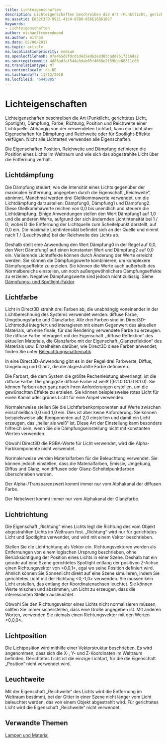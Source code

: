 ```yaml
---
title: Lichteigenschaften
description: Lichteigenschaften beschreiben die Art (Punktlicht, gerichtetes Licht, Spotlight), Dämpfung, Farbe, Richtung, Position und Reichweite einer Lichtquelle.
ms.assetid: E832C3FD-9921-41C4-87B8-056E16B61B77
keywords:
- Lichteigenschaften
author: michaelfromredmond
ms.author: mithom
ms.date: 02/08/2017
ms.topic: article
ms.localizationpriority: medium
ms.openlocfilehash: 07a465d8fdcd1d425ed62e8d83cadd261f316da2
ms.sourcegitcommit: 4d88adfaf544a3dab05f4660e2f59bbe60311c00
ms.translationtype: MT
ms.contentlocale: de-DE
ms.lasthandoff: 11/12/2018
ms.locfileid: "6445885"
---
```

# <a name="light-properties"></a>Lichteigenschaften


Lichteigenschaften beschreiben die Art (Punktlicht, gerichtetes Licht, Spotlight), Dämpfung, Farbe, Richtung, Position und Reichweite einer Lichtquelle. Abhängig von der verwendeten Lichtart, kann ein Licht über Eigenschaften für Dämpfung und Reichweite oder für Spotlight-Effekte verfügen. Nicht alle Lichtarten verwenden alle Eigenschaften.

Die Eigenschaften Position, Reichweite und Dämpfung definieren die Position eines Lichts im Weltraum und wie sich das abgestrahlte Licht über die Entfernung verhält.

## <a name="span-idlightattenuationspanspan-idlightattenuationspanspan-idlightattenuationspanlight-attenuation"></a><span id="Light_Attenuation"></span><span id="light_attenuation"></span><span id="LIGHT_ATTENUATION"></span>Lichtdämpfung


Die Dämpfung steuert, wie die Intensität eines Lichts gegenüber der maximalen Entfernung, angegeben durch die Eigenschaft „Reichweite“, abnimmt. Manchmal werden drei Gleitkommawerte verwendet, um die Lichtdämpfung darzustellen: Dämpfung0, Dämpfung1 und Dämpfung2. Diese Gleitkommawerte reichen von 0,0 bis unendlich und steuern die Lichtdämpfung. Einige Anwendungen stellen den Wert Dämpfung1 auf 1,0 und die anderen Werte, aufgrund der sich ändernden Lichtintensität bei 1 / D, wobei D die Entfernung der Lichtquelle zum Scheitelpunkt darstellt, auf 0,0 ein. Die maximale Lichtintensität befindet sich an der Quelle und nimmt nach 1 / (Leuchtweite) bei der Reichweite des Lichts ab.

Deshalb stellt eine Anwendung den Wert Dämpfung0 in der Regel auf 0,0, den Wert Dämpfung1 auf einen konstanten Wert und Dämpfung2 auf 0,0 ein. Variierende Lichteffekte können durch Änderung der Werte erreicht werden. Sie können die Dämpfungswerte kombinieren, um komplexere Dämpfungseffekte zu erzielen. Sie können die Werte auch außerhalb des Normalbereichs einstellen, um noch außergewöhnlichere Dämpfungseffekte zu erzielen. Negative Dämpfungswerte sind jedoch nicht zulässig. Siehe [Dämpfungs- und Spotlight-Faktor](attenuation-and-spotlight-factor.md).

## <a name="span-idlightcolorspanspan-idlightcolorspanspan-idlightcolorspanlight-color"></a><span id="Light_Color"></span><span id="light_color"></span><span id="LIGHT_COLOR"></span>Lichtfarbe


Licht in Direct3D strahlt drei Farben ab, die unabhängig voneinander in der Lichtberechnung des Systems verwendet werden: diffuse Farbe, Umgebungsfarbe und Glanzfarbe. Alle drei Farben sind im Direct3D-Lichtmodul integriert und interagieren mit einem Gegenwert des aktuellen Materials, um eine finale, für das Rendering verwendete Farbe zu erzeugen. Die diffuse Farbe interagiert mit der Eigenschaft „diffuse Reflektion“ des aktuellen Materials, die Glanzfarbe mit der Eigenschaft „Glanzreflektion“ des Materials usw. Einzelheiten darüber, wie Direct3D diese Farben anwendet, finden Sie unter [Beleuchtungsmathematik](mathematics-of-lighting.md).

In eine Direct3D-Anwendung gibt es in der Regel drei Farbwerte, Diffus, Umgebung und Glanz, die die abgestrahlte Farbe definieren.

Die Farbart, die dem System die größte Rechenleistung abverlangt, ist die diffuse Farbe. Die gängigste diffuse Farbe ist weiß ((R:1.0 G:1.0 B:1.0). Sie können Farben aber ganz nach ihren Anforderungen erstellen, um die gewünschten Effekte zu erzielen. Sie können beispielsweise rotes Licht für einen Kamin oder grünes Licht für eine Ampel verwenden.

Normalerweise stellen Sie die Lichtfarbenkomponenten auf Werte zwischen einschließlich 0,0 und 1,0 ein. Dies ist aber keine Anforderung. Sie können beispielsweise alle Komponenten auf 2,0 einstellen und damit ein Licht erzeugen, das „heller als weiß“ ist. Diese Art der Einstellung kann besonders hilfreich sein, wenn Sie die Dämpfungseinstellung nicht mit konstanten Werten verwenden.

Obwohl Direct3D die RGBA-Werte für Licht verwendet, wird die Alpha-Farbkomponente nicht verwendet.

Normalerweise werden Materialfarben für die Beleuchtung verwendet. Sie können jedoch einstellen, dass die Materialfarben, Emissiv, Umgebung, Diffus und Glanz, von diffusen oder Glanz-Scheitelpunktfarben überschrieben werden.

Der Alpha-/Transparenzwert kommt immer nur vom Alphakanal der diffusen Farbe.

Der Nebelwert kommt immer nur vom Alphakanal der Glanzfarbe.

## <a name="span-idlightdirectionspanspan-idlightdirectionspanspan-idlightdirectionspanlight-direction"></a><span id="Light_Direction"></span><span id="light_direction"></span><span id="LIGHT_DIRECTION"></span>Lichtrichtung


Die Eigenschaft „Richtung“ eines Lichts legt die Richtung des vom Objekt abgestrahlten Lichts im Weltraum fest. „Richtung“ wird nur für gerichtetes Licht und Spotlights verwendet, und wird mit einem Vektor beschrieben.

Stellen Sie die Lichtrichtung als Vektor ein. Richtungsvektoren werden als Entfernungen von einem logischen Ursprung beschrieben, ohne Berücksichtigung der Position eines Lichts in einer Szene. Deshalb hat ein gerade auf eine Szene gerichtetes Spotlight entlang der positiven Z-Achse einen Richtungsvektor von &lt;0,0,1&gt;, egal wo seine Position definiert wird. Ähnlich können Sie Sonnenlicht direkt auf eine Szene simulieren, indem Sie gerichtetes Licht mit der Richtung &lt;0,-1,0&gt; verwenden. Sie müssen kein Licht erstellen, das entlang der Koordinatenachsen leuchtet. Sie können Werte mischen und abstimmen, um Licht zu erzeugen, dass die interessanten Stellen ausleuchtet.

Obwohl Sie den Richtungsvektor eines Lichts nicht normalisieren müssen, sollten Sie immer sicherstellen, dass eine Größe angegeben ist. Mit anderen Worten, verwenden Sie niemals einen Richtungsvektor mit den Werten &lt;0,0,0&gt;.

## <a name="span-idlightpositionspanspan-idlightpositionspanspan-idlightpositionspanlight-position"></a><span id="Light_Position"></span><span id="light_position"></span><span id="LIGHT_POSITION"></span>Lichtposition


Die Lichtposition wird mithilfe einer Vektorstruktur beschrieben. Es wird angenommen, dass sich die X-, Y- und Z-Koordinaten im Weltraum befinden. Gerichtetes Licht ist die einzige Lichtart, für die die Eigenschaft „Position“ nicht verwendet wird.

## <a name="span-idlightrangespanspan-idlightrangespanspan-idlightrangespanlight-range"></a><span id="Light_Range"></span><span id="light_range"></span><span id="LIGHT_RANGE"></span>Leuchtweite


Mit der Eigenschaft „Reichweite“ des Lichts wird die Entfernung im Weltraum bestimmt, bei der Gitter in einer Szene nicht länger vom Licht beleuchtet werden, das von einem Objekt abgestrahlt wird. Für gerichtetes Licht wird die Eigenschaft „Reichweite“ nicht verwendet.

## <a name="span-idrelated-topicsspanrelated-topics"></a><span id="related-topics"></span>Verwandte Themen


[Lampen und Material](lights-and-materials.md)

 

 




